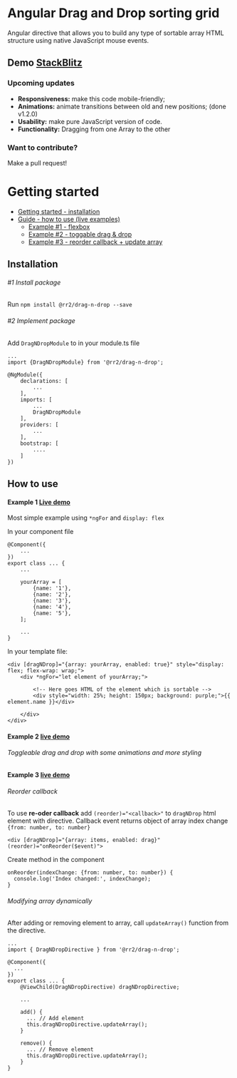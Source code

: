 # Angular Drag and Drop sorting grid
Angular directive that allows you to build any type of sortable array HTML structure using native JavaScript mouse events. 

## Demo [StackBlitz](https://drag-n-drop-demo.stackblitz.io/ "StackBlitz live demo")

### Upcoming updates
* **Responsiveness:** make this code mobile-friendly;
* **Animations:** animate transitions between old and new positions; (done v1.2.0)
* **Usability:** make pure JavaScript version of code.
* **Functionality:** Dragging from one Array to the other


### Want to contribute?
Make a pull request!

# Getting started

* [Getting started - installation](#Installation)
* [Guide - how to use (live examples)](#How-to-use)
  * [Example #1 - flexbox](#Example-1)
  * [Example #2 - toggable drag & drop](#Example-2`)
  * [Example #3 - reorder callback + update array](#Example-3)

## Installation
###### #1 Install package
Run `npm install @rr2/drag-n-drop --save`

###### #2 Implement package
Add `DragNDropModule` to in your module.ts file
``` 
...
import {DragNDropModule} from '@rr2/drag-n-drop'; 

@NgModule({
    declarations: [
        ...
    ],
    imports: [
        ...
        DragNDropModule
    ],
    providers: [
        ...
    ],
    bootstrap: [
        ....
    ]
})
```


## How to use

#### Example 1 [Live demo](https://stackblitz.com/edit/drag-n-drop-example-1 "StackBlitz Example 1")

Most simple example using `*ngFor` and `display: flex`

In your component file
```
@Component({
    ...
})
export class ... {
    ...
    
    yourArray = [
        {name: '1'},
        {name: '2'},
        {name: '3'},
        {name: '4'},
        {name: '5'},
    ];
    
    ...
}
```

In your template file:

```
<div [dragNDrop]="{array: yourArray, enabled: true}" style="display: flex; flex-wrap: wrap;">
    <div *ngFor="let element of yourArray;">

        <!-- Here goes HTML of the element which is sortable -->
        <div style="width: 25%; height: 150px; background: purple;">{{ element.name }}</div> 

    </div>
</div>
```

#### Example 2 [live demo](https://stackblitz.com/edit/drag-n-drop-example-2 "StackBlitz Example 1")

###### Toggleable drag and drop with some animations and more styling


#### Example 3 [live demo](https://stackblitz.com/edit/drag-n-drop-example-3 "StackBlitz Example 1")

###### Reorder callback

To use **re-oder callback** add `(reorder)="<callback>"` to `dragNDrop` html element with directive. 
Callback event returns object of array index change `{from: number, to: number}`

```
<div [dragNDrop]="{array: items, enabled: drag}" (reorder)="onReorder($event)">
```

Create method in the component
```
onReorder(indexChange: {from: number, to: number}) {
  console.log('Index changed:', indexChange); 
}
```

###### Modifying array dynamically

After adding or removing element to array, call `updateArray()` function from the directive.

```
...
import { DragNDropDirective } from '@rr2/drag-n-drop';

@Component({
  ...
})  
export class ... {
    @ViewChild(DragNDropDirective) dragNDropDirective;
    
    ...
    
    add() {
      ... // Add element
      this.dragNDropDirective.updateArray();
    }
    
    remove() {
      ... // Remove element
      this.dragNDropDirective.updateArray();
    }
}
```